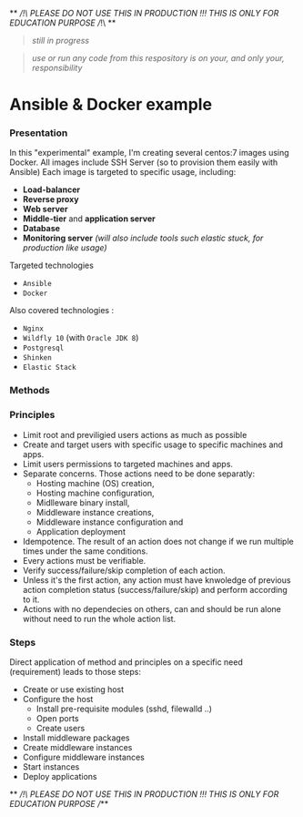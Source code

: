 ** _/!\ PLEASE DO NOT USE THIS IN PRODUCTION !!!
THIS IS ONLY FOR EDUCATION PURPOSE /_!\ **

> _still in progress_ 

> _use or run any code from this respository is on your, and only your,
> responsibility_

# Ansible & Docker example

### Presentation
In this "experimental" example, I'm creating several centos:7 images using Docker.
All images include SSH Server (so to provision them easily with Ansible)
Each image is targeted to specific usage, including: 
- **Load-balancer**
- **Reverse proxy**
- **Web server**
- **Middle-tier** and **application server**
- **Database**
- **Monitoring server** _(will also include tools such elastic stuck, for
  production like usage)_

Targeted technologies
- `Ansible`
- `Docker`

Also covered technologies :
- `Nginx`
- `Wildfly 10` (with `Oracle JDK 8`)
- `Postgresql`
- `Shinken`
- `Elastic Stack`

### Methods

### Principles
- Limit root and previligied users actions as much as possible
- Create and target users with specific usage to specific machines and apps.
- Limit users permissions to targeted machines and apps.
- Separate concerns. Those actions need to be done separatly: 
   * Hosting machine (OS) creation, 
   * Hosting machine configuration,
   * Midlleware binary install, 
   * Middleware instance creations,
   * Middleware instance configuration and 
   * Application deployment
- Idempotence. The result of an action does not change if we run multiple times 
under the same conditions.
- Every actions must be verifiable.
- Verify success/failure/skip completion of each action.
- Unless it's the first action, any action must have knwoledge of previous
  action completion status (success/failure/skip) and perform according to it.
- Actions with no dependecies on others, can and should be run alone without
  need to run the whole action list.


### Steps 
Direct application of method and principles on a specific need (requirement) 
leads to those steps:
- Create or use existing host
- Configure the host
    - Install pre-requisite modules (sshd, filewalld ..)
    - Open ports
    - Create users
- Install middleware packages
- Create middleware instances
- Configure middleware instances
- Start instances 
- Deploy applications

** _/!\ PLEASE DO NOT USE THIS IN PRODUCTION !!!
THIS IS ONLY FOR EDUCATION PURPOSE /_**
